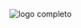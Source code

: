 ![logo completo](https://github.com/Nicole-Meller/Proyecto-Landing/assets/83424164/bbd62389-5048-4a94-a1a6-505d3f8a385a)

